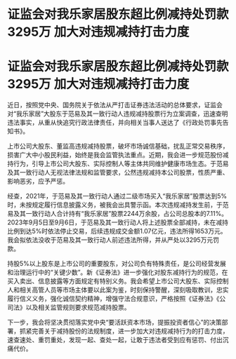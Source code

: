 # 证监会对我乐家居股东超比例减持处罚款3295万 加大对违规减持打击力度

# 证监会对我乐家居股东超比例减持处罚款3295万 加大对违规减持打击力度

近日，按照党中央、国务院关于依法从严打击证券违法活动的总体要求，证监会对“我乐家居”大股东于范易及其一致行动人违规减持股票行为立案调查，迅速查明违法事实，从重从快追究行政法律责任，并向相关当事人送达了《行政处罚事先告知书》。

上市公司大股东、董监高违规减持股票，破坏市场诚信基础，扰乱正常交易秩序，损害广大中小股民利益，始终是我会监管执法重点。近期，我会进一步规范股份减持行为，引导上市公司大股东、实际控制人等主体共同维护健康市场生态。于范易及其一致行动人无视法律法规和监管要求，公然违规减持本公司股票，性质严重、影响恶劣，应予严惩。

经查，2021年，于范易及其一致行动人通过二级市场买入“我乐家居”股票达到5%时，未按规定履行信息披露义务，被我会出具警示函。本次违规减持发生前，于范易及其一致行动人合计持有“我乐家居”股票2244万余股，占公司总股本的7.11%。2023年9月5日至9月6日，于范易及其一致行动人将上述股票全部减持，未在减持比例到达5%时依法停止交易，后续违规成交金额1.07亿元，违法所得1653万元。我会拟依法没收于范易及其一致行动人前述违法所得，并从严处以3295万元罚款。

持股5%以上股东是上市公司的重要股东，对公司负有特殊责任，是公司经营发展和治理运行中的“关键少数”。新《证券法》进一步强化对股东减持行为的规范，在买入卖出、信息披露等方面规定有特别义务。我会希望上市公司大股东、实际控制人和相关高管人员等市场主体要以此案为鉴，时刻保持警醒，深刻吸取教训，忠实履行信义义务，强化诚信契约精神，增强守法合规意识，严格按照《证券法》《公司法》以及相关监管规则要求规范减持股票。

下一步，我会将坚决贯彻落实党中央“要活跃资本市场，提振投资者信心”的决策部署，抓紧完善关于减持股份的法规制度，进一步加大对违规减持行为的打击力度，速查速处、重罚重处，发现一起、查处一起，让敢于违法者受到应有惩罚、付出沉痛代价。

